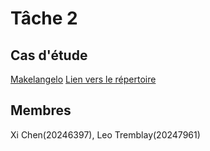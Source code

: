 # Tâche 2
## Cas d'étude
[Makelangelo](https://github.com/umontreal-diro/Makelangelo-software)
[Lien vers le répertoire](https://github.com/xichen816/Makelangelo-tests)
## Membres
Xi Chen(20246397), Leo Tremblay(20247961)
